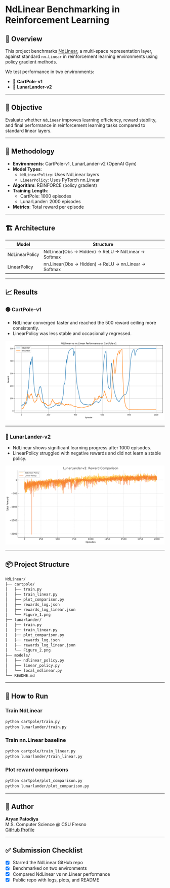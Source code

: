 # NdLinear Benchmarking in Reinforcement Learning

## 📌 Overview
This project benchmarks [NdLinear](https://github.com/ensemble-core/NdLinear), a multi-space representation layer, against standard `nn.Linear` in reinforcement learning environments using policy gradient methods.

We test performance in two environments:

- 🎯 **CartPole-v1**
- 🚀 **LunarLander-v2**

---

## 🚀 Objective
Evaluate whether `NdLinear` improves learning efficiency, reward stability, and final performance in reinforcement learning tasks compared to standard linear layers.

---

## 🧠 Methodology

- **Environments**: CartPole-v1, LunarLander-v2 (OpenAI Gym)
- **Model Types**:
  - `NdLinearPolicy`: Uses NdLinear layers
  - `LinearPolicy`: Uses PyTorch nn.Linear
- **Algorithm**: REINFORCE (policy gradient)
- **Training Length**:
  - CartPole: 1000 episodes
  - LunarLander: 2000 episodes
- **Metrics**: Total reward per episode

---

## 🏗️ Architecture

| Model          | Structure                                           |
|----------------|-----------------------------------------------------|
| NdLinearPolicy | NdLinear(Obs -> Hidden) → ReLU → NdLinear → Softmax |
| LinearPolicy   | nn.Linear(Obs -> Hidden) → ReLU → nn.Linear → Softmax |

---

## 📈 Results

### 🟢 CartPole-v1

- NdLinear converged faster and reached the 500 reward ceiling more consistently.
- LinearPolicy was less stable and occasionally regressed.

![CartPole Reward Comparison](cartpole/Figure_1.png)

---

### 🔵 LunarLander-v2

- NdLinear shows significant learning progress after 1000 episodes.
- LinearPolicy struggled with negative rewards and did not learn a stable policy.

![LunarLander Reward Comparison](lunarlander/output.png)

---

## 📦 Project Structure

```
NdLinear/
├── cartpole/
│   ├── train.py
│   ├── train_linear.py
│   ├── plot_comparison.py
│   ├── rewards_log.json
│   ├── rewards_log_linear.json
│   └── Figure_1.png
├── lunarlander/
│   ├── train.py
│   ├── train_linear.py
│   ├── plot_comparison.py
│   ├── rewards_log.json
│   ├── rewards_log_linear.json
│   └── Figure_2.png
├── models/
│   ├── ndlinear_policy.py
│   ├── linear_policy.py
│   └── local_ndlinear.py
└── README.md
```

---

## 🧪 How to Run

### Train NdLinear
```bash
python cartpole/train.py
python lunarlander/train.py
```

### Train nn.Linear baseline
```bash
python cartpole/train_linear.py
python lunarlander/train_linear.py
```

### Plot reward comparisons
```bash
python cartpole/plot_comparison.py
python lunarlander/plot_comparison.py
```

---

## 👤 Author
**Aryan Patodiya**  
M.S. Computer Science @ CSU Fresno  
[GitHub Profile]([https://github.com/aryanpatodiya](https://github.com/Aryanp018))

---

## ✅ Submission Checklist

- [x] Starred the NdLinear GitHub repo
- [x] Benchmarked on two environments
- [x] Compared NdLinear vs nn.Linear performance
- [x] Public repo with logs, plots, and README
